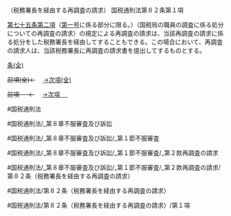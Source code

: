 （税務署長を経由する再調査の請求）
国税通則法第８２条第１項

[第七十五条第二項](国税通則法＿＿＿＿＿第７５条第２項)（[第一号](国税通則法＿＿＿＿＿第８２条第１項第１号)に係る部分に限る。）（国税局の職員の調査に係る処分についての再調査の請求）の規定による再調査の請求は、当該再調査の請求に係る処分をした税務署長を経由してすることもできる。この場合において、再調査の請求人は、当該税務署長に再調査の請求書を提出してするものとする。

[条(全)](国税通則法＿＿＿＿＿第８２条_.md)

~~前項(全)←~~　  [→次項(全)](国税通則法＿＿＿＿＿第８２条第２項_.md)

~~前項 　 ←~~　  [→次項 　 ](国税通則法＿＿＿＿＿第８２条第２項.md)



#国税通則法

#国税通則法/_第８章不服審査及び訴訟

#国税通則法/_第８章不服審査及び訴訟/_第１節不服審査

#国税通則法/_第８章不服審査及び訴訟/_第１節不服審査/_第２款再調査の請求

#国税通則法/_第８章不服審査及び訴訟/_第１節不服審査/_第２款再調査の請求/第８２条（税務署長を経由する再調査の請求）

#国税通則法/第８２条（税務署長を経由する再調査の請求）

#国税通則法/第８２条（税務署長を経由する再調査の請求）/第１項

